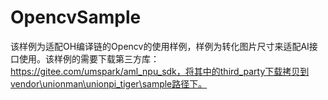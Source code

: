 # OpencvSample

该样例为适配OH编译链的Opencv的使用样例，样例为转化图片尺寸来适配AI接口使用。该样例的需要下载第三方库：https://gitee.com/umspark/aml_npu_sdk，将其中的third_party下载拷贝到vendor\unionman\unionpi_tiger\sample路径下。